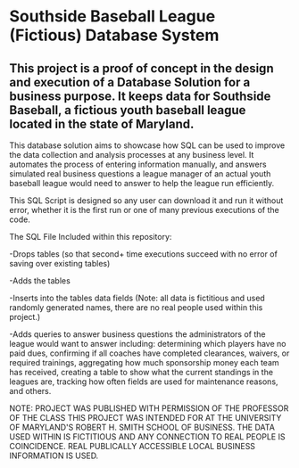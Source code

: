 # Southside Baseball League (Fictious) Database System

## This project is a proof of concept in the design and execution of a Database Solution for a business purpose.  It keeps data for Southside Baseball, a fictious youth baseball league located in the state of Maryland.

This database solution aims to showcase how SQL can be used to improve the data collection and analysis processes at any business level.  It automates the process of entering information manually, and answers simulated real business questions a league manager of an actual youth baseball league would need to answer to help the league run efficiently.

This SQL Script is designed so any user can download it and run it without error, whether it is the first run or one of many previous executions of the code.  

The SQL File Included within this repository:

-Drops tables (so that second+ time executions succeed with no error of saving over existing tables)

-Adds the tables

-Inserts into the tables data fields (Note: all data is fictitious and used randomly generated names, there are no real people used within this project.)

-Adds queries to answer business questions the administrators of the league would want to answer including: determining which players have no paid dues, confirming if all coaches have completed clearances, waivers, or required trainings, aggregating how much sponsorship money each team has received, creating a table to show what the current standings in the leagues are, tracking how often fields are used for maintenance reasons, and others.


NOTE: PROJECT WAS PUBLISHED WITH PERMISSION OF THE PROFESSOR OF THE CLASS THIS PROJECT WAS INTENDED FOR AT THE UNIVERSITY OF MARYLAND'S ROBERT H. SMITH SCHOOL OF BUSINESS. THE DATA USED WITHIN IS FICTITIOUS AND ANY CONNECTION TO REAL PEOPLE IS COINCIDENCE. REAL PUBLICALLY ACCESSIBLE LOCAL BUSINESS INFORMATION IS USED.
